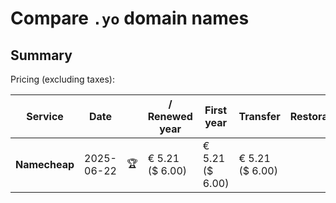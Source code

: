 # Compare `.yo` domain names

## Summary

Pricing (excluding taxes):

| Service | Date |  | / Renewed year | First year | Transfer | Restoration |
|--|--|--|--|--|--|--|
| **Namecheap** | 2025-06-22 | 🏆 | € 5.21<br>($ 6.00) | € 5.21<br>($ 6.00) | € 5.21<br>($ 6.00) |  |
